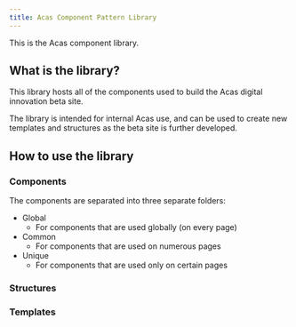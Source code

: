 ```yaml
---
title: Acas Component Pattern Library
---
```

This is the Acas component library.

## What is the library?

This library hosts all of the components used to build the Acas digital innovation beta site.

The library is intended for internal Acas use, and can be used to create new templates and structures as the beta site is further developed.

## How to use the library

### Components
The components are separated into three separate folders:
* Global
  * For components that are used globally (on every page)
* Common
  * For components that are used on numerous pages
* Unique
  * For components that are used only on certain pages

### Structures

### Templates
